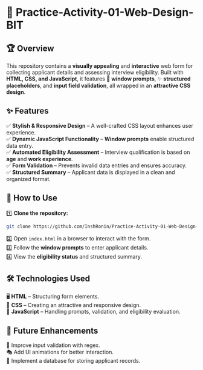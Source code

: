 # 📌 Practice-Activity-01-Web-Design-BIT  

## 🏆 Overview  
This repository contains a **visually appealing** and **interactive** web form for collecting applicant details and assessing interview eligibility. Built with **HTML, CSS, and JavaScript**, it features 📝 **window prompts**, ✨ **structured placeholders**, and **input field validation**, all wrapped in an **attractive CSS design**.  

## ✨ Features  
✅ **Stylish & Responsive Design** – A well-crafted CSS layout enhances user experience.  
✅ **Dynamic JavaScript Functionality** – **Window prompts** enable structured data entry.  
✅ **Automated Eligibility Assessment** – Interview qualification is based on **age** and **work experience**.  
✅ **Form Validation** – Prevents invalid data entries and ensures accuracy.  
✅ **Structured Summary** – Applicant data is displayed in a clean and organized format.  

## 🚀 How to Use  
1️⃣ **Clone the repository:**  
   ```sh
   git clone https://github.com/InshRonin/Practice-Activity-01-Web-Design-BIT.git 
   ```  
2️⃣ Open `index.html` in a browser to interact with the form.  
3️⃣ Follow the **window prompts** to enter applicant details.  
4️⃣ View the **eligibility status** and structured summary.  

## 🛠️ Technologies Used  
🖥️ **HTML** – Structuring form elements.  
🎨 **CSS** – Creating an attractive and responsive design.  
📜 **JavaScript** – Handling prompts, validation, and eligibility evaluation.  

## 🔮 Future Enhancements  
🚀 Improve input validation with regex.  
🎭 Add UI animations for better interaction.  
💾 Implement a database for storing applicant records.  


